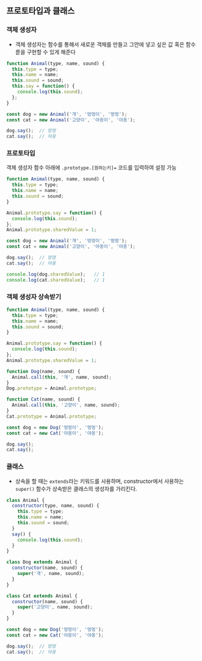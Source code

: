 ## 프로토타입과 클래스

### 객체 생성자

- 객체 생성자는 함수를 통해서 새로운 객체를 만들고 그안에 넣고 싶은 값 혹은 함수륻을 구현할 수 있게 해준다

```javascript
function Animal(type, name, sound) {
  this.type = type;
  this.name = name;
  this.sound = sound;
  this.say = function() {
    console.log(this.sound);
  };
}

const dog = new Animal('개', '멍멍이', '멍멍');
const cat = new Animal('고양이', '야옹이', '야옹');

dog.say();	// 멍멍
cat.say();	// 야옹
```



### 프로토타입

객체 생성자 함수 아래에 `.prototype.[원하는키]=` 코드를 입력하여 설정 가능

```javascript
function Animal(type, name, sound) {
  this.type = type;
  this.name = name;
  this.sound = sound;
}

Animal.prototype.say = function() {
  console.log(this.sound);
};
Animal.prototype.sharedValue = 1;

const dog = new Animal('개', '멍멍이', '멍멍');
const cat = new Animal('고양이', '야옹이', '야옹');

dog.say();	// 멍멍
cat.say();	// 야옹

console.log(dog.sharedValue);	// 1
console.log(cat.sharedValue);	// 1
```



### 객체 생성자 상속받기

```javascript
function Animal(type, name, sound) {
  this.type = type;
  this.name = name;
  this.sound = sound;
}

Animal.prototype.say = function() {
  console.log(this.sound);
};
Animal.prototype.sharedValue = 1;

function Dog(name, sound) {
  Animal.call(this, '개', name, sound);
}
Dog.prototype = Animal.prototype;

function Cat(name, sound) {
  Animal.call(this, '고양이', name, sound);
}
Cat.prototype = Animal.prototype;

const dog = new Dog('멍멍이', '멍멍');
const cat = new Cat('야옹이', '야옹');

dog.say();
cat.say();
```



### 클래스

- 상속을 할 때는 `extends`라는 키워드를 사용하며, constructor에서 사용하는 `super()` 함수가 상속받은 클래스의 생성자를 가리킨다.

```javascript
class Animal {
  constructor(type, name, sound) {
    this.type = type;
    this.name = name;
    this.sound = sound;
  }
  say() {
    console.log(this.sound);
  }
}

class Dog extends Animal {
  constructor(name, sound) {
    super('개', name, sound);
  }
}

class Cat extends Animal {
  constructor(name, sound) {
    super('고양이', name, sound);
  }
}

const dog = new Dog('멍멍이', '멍멍');
const cat = new Cat('야옹이', '야옹');

dog.say();	// 멍멍
cat.say();	// 야옹
```

